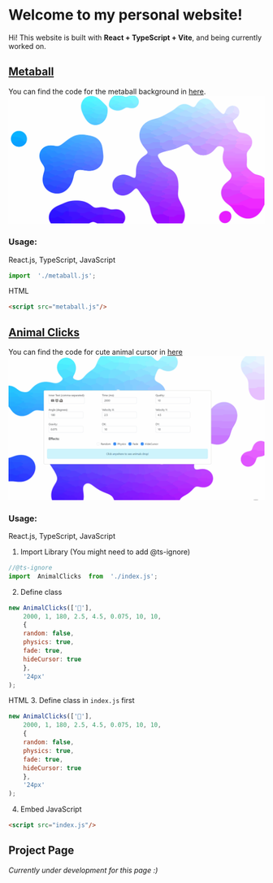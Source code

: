 # Welcome to my personal website!

Hi! This website is built with **React + TypeScript + Vite**, and being currently worked on.

## [Metaball](https://longpanzhou.github.io/#/metaball.js)
You can find the code for the metaball background in [here](https://github.com/LongpanZhou/LongpanZhou.github.io/blob/main/src/metaball.js).
![Metaball](./imgs/metaball.gif)

### Usage:
React.js, TypeScript, JavaScript
```javascript
import  './metaball.js';
```

HTML
```html
<script src="metaball.js"/>
```

## [Animal Clicks](https://longpanzhou.github.io/#/animalclicks)
You can find the code for cute animal cursor in [here](https://github.com/LongpanZhou/AnimalClicks)
![AnimalClicks](./imgs/animalclicks.gif)

### Usage:

React.js, TypeScript, JavaScript

1. Import Library (You might need to add @ts-ignore)
```javascript
//@ts-ignore
import  AnimalClicks  from  './index.js';
```
2. Define class
```javascript
new AnimalClicks(['🦝'],
    2000, 1, 180, 2.5, 4.5, 0.075, 10, 10,
    {
    random: false,
    physics: true,
    fade: true,
    hideCursor: true
	},
	'24px'
);
```

HTML
3. Define class in `index.js` first
```javascript
new AnimalClicks(['🦝'],
    2000, 1, 180, 2.5, 4.5, 0.075, 10, 10,
    {
    random: false,
    physics: true,
    fade: true,
    hideCursor: true
	},
	'24px'
);
```
4. Embed JavaScript
```html
<script src="index.js"/>
```

## Project Page
*Currently under development for this page :)*